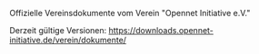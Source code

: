 Offizielle Vereinsdokumente vom Verein "Opennet Initiative e.V."

Derzeit gültige Versionen: https://downloads.opennet-initiative.de/verein/dokumente/

